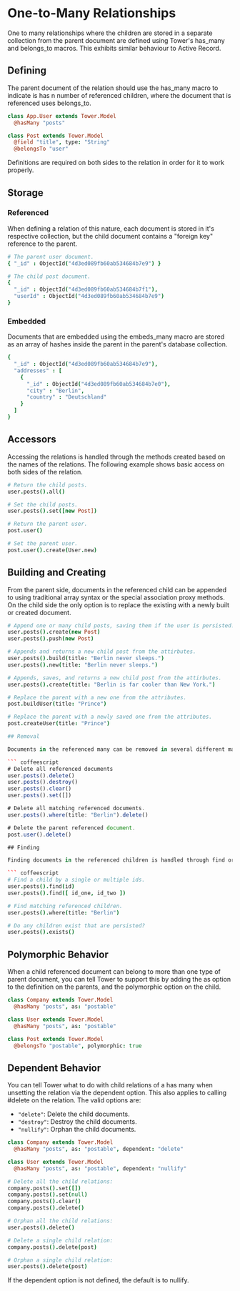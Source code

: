 # One-to-Many Relationships

One to many relationships where the children are stored in a separate collection from the parent document are defined using Tower's has_many and belongs_to macros. This exhibits similar behaviour to Active Record.

## Defining

The parent document of the relation should use the has_many macro to indicate is has n number of referenced children, where the document that is referenced uses belongs_to.

``` coffeescript
class App.User extends Tower.Model
  @hasMany "posts"

class Post extends Tower.Model
  @field "title", type: "String"
  @belongsTo "user"
```

Definitions are required on both sides to the relation in order for it to work properly.

## Storage

### Referenced

When defining a relation of this nature, each document is stored in it's respective collection, but the child document contains a "foreign key" reference to the parent.

``` coffeescript
# The parent user document.
{ "_id" : ObjectId("4d3ed089fb60ab534684b7e9") }

# The child post document.
{
  "_id" : ObjectId("4d3ed089fb60ab534684b7f1"),
  "userId" : ObjectId("4d3ed089fb60ab534684b7e9")
}
```

### Embedded

Documents that are embedded using the embeds_many macro are stored as an array of hashes inside the parent in the parent's database collection.

``` coffeescript
{
  "_id" : ObjectId("4d3ed089fb60ab534684b7e9"),
  "addresses" : [
    {
      "_id" : ObjectId("4d3ed089fb60ab534684b7e0"),
      "city" : "Berlin",
      "country" : "Deutschland"
    }
  ]
}
```

## Accessors

Accessing the relations is handled through the methods created based on the names of the relations. The following example shows basic access on both sides of the relation.

``` coffeescript
# Return the child posts.
user.posts().all()

# Set the child posts.
user.posts().set([new Post])

# Return the parent user.
post.user()

# Set the parent user.
post.user().create(User.new)
```

## Building and Creating

From the parent side, documents in the referenced child can be appended to using traditional array syntax or the special association proxy methods. On the child side the only option is to replace the existing with a newly built or created document.

``` coffeescript
# Append one or many child posts, saving them if the user is persisted.
user.posts().create(new Post)
user.posts().push(new Post)

# Appends and returns a new child post from the attirbutes.
user.posts().build(title: "Berlin never sleeps.")
user.posts().new(title: "Berlin never sleeps.")

# Appends, saves, and returns a new child post from the attirbutes.
user.posts().create(title: "Berlin is far cooler than New York.")

# Replace the parent with a new one from the attributes.
post.buildUser(title: "Prince")

# Replace the parent with a newly saved one from the attributes.
post.createUser(title: "Prince")

## Removal

Documents in the referenced many can be removed in several different manners, either through the relation, criteria, or accessors.

``` coffeescript
# Delete all referenced documents
user.posts().delete()
user.posts().destroy()
user.posts().clear()
user.posts().set([])

# Delete all matching referenced documents.
user.posts().where(title: "Berlin").delete()

# Delete the parent referenced document.
post.user().delete()

## Finding

Finding documents in the referenced children is handled through find or by using chained criteria on the relation.

``` coffeescript
# Find a child by a single or multiple ids.
user.posts().find(id)
user.posts().find([ id_one, id_two ])

# Find matching referenced children.
user.posts().where(title: "Berlin")

# Do any children exist that are persisted?
user.posts().exists()
```

## Polymorphic Behavior

When a child referenced document can belong to more than one type of parent document, you can tell Tower to support this by adding the as option to the definition on the parents, and the polymorphic option on the child.

``` coffeescript
class Company extends Tower.Model
  @hasMany "posts", as: "postable"

class User extends Tower.Model
  @hasMany "posts", as: "postable"

class Post extends Tower.Model
  @belongsTo "postable", polymorphic: true
```

## Dependent Behavior

You can tell Tower what to do with child relations of a has many when unsetting the relation via the dependent option. This also applies to calling #delete on the relation. The valid options are:

- `"delete"`: Delete the child documents.
- `"destroy"`: Destroy the child documents.
- `"nullify"`: Orphan the child documents.

``` coffeescript
class Company extends Tower.Model
  @hasMany "posts", as: "postable", dependent: "delete"

class User extends Tower.Model
  @hasMany "posts", as: "postable", dependent: "nullify"

# Delete all the child relations:
company.posts().set([])
company.posts().set(null)
company.posts().clear()
company.posts().delete()

# Orphan all the child relations:
user.posts().delete()

# Delete a single child relation:
company.posts().delete(post)

# Orphan a single child relation:
user.posts().delete(post)
```

If the dependent option is not defined, the default is to nullify.
